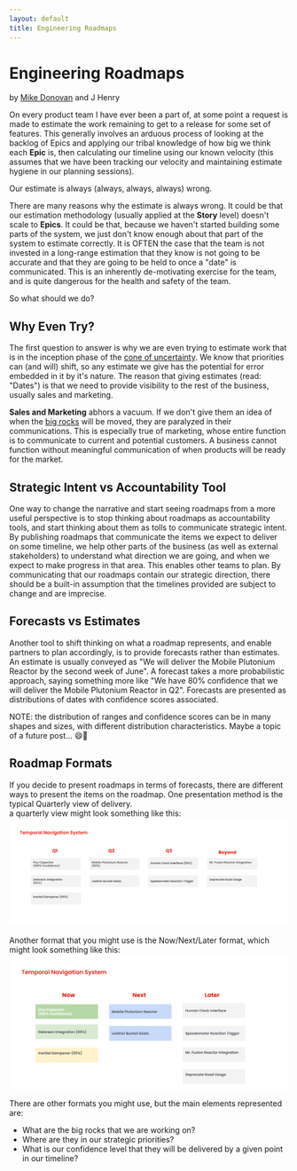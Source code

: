 ```yaml
---
layout: default
title: Engineering Roadmaps
---
```


# Engineering Roadmaps

by [Mike Donovan](https://www.linkedin.com/in/michaeldonovan2/) and J Henry

On every product team I have ever been a part of, at some point a request is made to estimate the work remaining to get to a release for some set of features.  This generally involves an arduous process of looking at the backlog of Epics and applying our tribal knowledge of how big we think each **Epic** is, then calculating our timeline using our known velocity (this assumes that we have been tracking our velocity and maintaining estimate hygiene in our planning sessions).

Our estimate is always (always, always, always) wrong.

There are many reasons why the estimate is always wrong.  It could be that our estimation methodology (usually applied at the **Story** level) doesn't scale to **Epics**.  It could be that, because we haven't started building some parts of the system, we just don't know enough about that part of the system to estimate correctly.  It is OFTEN the case that the team is not invested in a long-range estimation that they know is not going to be accurate and that they are going to be held to once a "date" is communicated.  This is an inherently de-motivating exercise for the team, and is quite dangerous for the health and safety of the team.

So what should we do?

## Why Even Try?
The first question to answer is why we are even trying to estimate work that is in the inception phase of the [cone of uncertainty](http://www.agilenutshell.com/cone_of_uncertainty).  We know that priorities can (and will) shift, so any estimate we give has the potential for error embedded in it by it's nature. The reason that giving estimates (read: "Dates") is that we need to provide visibility to the rest of the business, usually sales and marketing.

**Sales and Marketing** abhors a vacuum.  If we don't give them an idea of when the [big rocks](https://www.estimancy.com/en/2018/11/12/big-rock-how-to-estimate-a-budget-during-an-upstream-phase/) will be moved, they are paralyzed in their communications.  This is especially true of marketing, whose entire function is to communicate to current and potential customers.  A business cannot function without meaningful communication of when products will be ready for the market.

## Strategic Intent vs Accountability Tool
One way to change the narrative and start seeing roadmaps from a more useful perspective is to stop thinking about roadmaps as accountability tools, and start thinking about them as tolls to communicate strategic intent.  By publishing roadmaps that communicate the items we expect to deliver on some timeline, we help other parts of the business (as well as external stakeholders) to understand what direction we are going, and when we expect to make progress in that area.  This enables other teams to plan.  By communicating that our roadmaps contain our strategic direction, there should be a built-in assumption that the timelines provided are subject to change and are imprecise.

## Forecasts vs Estimates
Another tool to shift thinking on what a roadmap represents, and enable partners to plan accordingly, is to provide forecasts rather than estimates.  An estimate is usually conveyed as "We will deliver the Mobile Plutonium Reactor by the second week of June".  A forecast takes a more probabilistic approach, saying something more like "We have 80% confidence that we will deliver the Mobile Plutonium Reactor in Q2".  Forecasts are presented as distributions of dates with confidence scores associated.  

NOTE: the distribution of ranges and confidence scores can be in many shapes and sizes, with different distribution characteristics.  Maybe a topic of a future post...  :smile::thought_balloon:

## Roadmap Formats
If you decide to present roadmaps in terms of forecasts, there are different ways to present the items on the roadmap.  One presentation method is the typical Quarterly view of delivery.  
a quarterly view might look something like this:
<img src='/img/tns-quarterly.png' />

Another format that you might use is the Now/Next/Later format, which might look something like this:
<img src='/img/tns-nnl.png'>

There are other formats you might use, but the main elements represented are:
- What are the big rocks that we are working on?
- Where are they in our strategic priorities?
- What is our confidence level that they will be delivered by a given point in our timeline?
